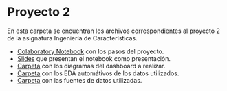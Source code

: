 # Proyecto 2
En esta carpeta se encuentran los archivos correspondientes al proyecto 2 de la asignatura Ingeniería de Características. 

* [Colaboratory Notebook](https://github.com/melrepa/MCD_IngCaracteristicas/blob/main/Proyecto%202/Proyecto2_MelissaReyesPaz.ipynb) con los pasos del proyecto.
* [Slides](https://github.com/melrepa/MCD_IngCaracteristicas/blob/main/Proyecto%202/Proyecto2_MelissaReyesPaz.slides.html) que presentan el notebook como presentación.
* [Carpeta](https://github.com/melrepa/MCD_IngCaracteristicas/tree/main/Proyecto%202/Diagramas) con los diagramas del dashboard a realizar.
* [Carpeta](https://github.com/melrepa/MCD_IngCaracteristicas/tree/main/Proyecto%202/EDA_Aut) con los EDA automátivos de los datos utilizados.
* [Carpeta](https://github.com/melrepa/MCD_IngCaracteristicas/tree/main/Proyecto%202/Fuentes) con las fuentes de datos utilizadas. 
